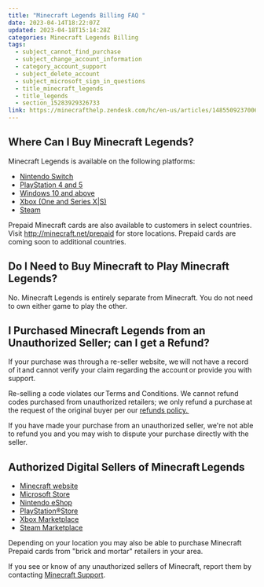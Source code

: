 ```yaml
---
title: "Minecraft Legends Billing FAQ "
date: 2023-04-14T18:22:07Z
updated: 2023-04-18T15:14:28Z
categories: Minecraft Legends Billing
tags:
  - subject_cannot_find_purchase
  - subject_change_account_information
  - category_account_support
  - subject_delete_account
  - subject_microsoft_sign_in_questions
  - title_minecraft_legends
  - title_legends
  - section_15283929326733
link: https://minecrafthelp.zendesk.com/hc/en-us/articles/14855092370061-Minecraft-Legends-Billing-FAQ-
---
```


## Where Can I Buy Minecraft Legends?

Minecraft Legends is available on the following platforms:

-   [Nintendo Switch](https://www.nintendo.com/store/products/minecraft-legends-switch/)
-   [PlayStation 4 and 5](https://store.playstation.com/en-us/product/UP4433-PPSA05509_00-8852642893808980)
-   [Windows 10 and above](https://www.minecraft.net/en-us/about-legends)
-   [Xbox (One and Series X\|S)](https://www.xbox.com/en-US/games/minecraft-legends)
-   [Steam](https://store.steampowered.com/app/1928870/Minecraft_Legends/)

Prepaid Minecraft cards are also available to customers in select countries. Visit <http://minecraft.net/prepaid> for store locations. Prepaid cards are coming soon to additional countries.

## Do I Need to Buy Minecraft to Play Minecraft Legends?

No. Minecraft Legends is entirely separate from Minecraft. You do not need to own either game to play the other.

## I Purchased Minecraft Legends from an Unauthorized Seller; can I get a Refund?

If your purchase was through a re-seller website, we will not have a record of it and cannot verify your claim regarding the account or provide you with support. 

Re-selling a code violates our Terms and Conditions. We cannot refund codes purchased from unauthorized retailers; we only refund a purchase at the request of the original buyer per our [refunds policy. ](https://help.minecraft.net/hc/en-us/articles/360030463592-Mojang-Studios-Refund-Policy)

If you have made your purchase from an unauthorized seller, we\'re not able to refund you and you may wish to dispute your purchase directly with the seller. 

## Authorized Digital Sellers of Minecraft Legends

-   [Minecraft website](https://www.minecraft.net/en-us)
-   [Microsoft Store](https://www.xbox.com/en-US/microsoft-store)
-   [Nintendo eShop](https://store.nintendo.com/catalogsearch/result/?q=minecraft)
-   [PlayStation®Store](https://store.playstation.com/en-us/latest?gclid=5ed84ffd6a40162af9282eb7482f3249&gclsrc=3p.ds&ds_rl=1288848&msclkid=5ed84ffd6a40162af9282eb7482f3249)
-   [Xbox Marketplace](https://marketplace.xbox.com/en-US/)
-   [Steam Marketplace](https://store.steampowered.com/)

Depending on your location you may also be able to purchase Minecraft Prepaid cards from \"brick and mortar" retailers in your area. 

If you see or know of any unauthorized sellers of Minecraft, report them by contacting [Minecraft Support](https://aka.ms/Minecraft-Support).
